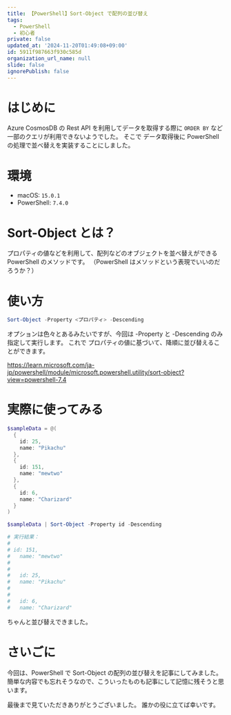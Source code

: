 ```yaml
---
title: 【PowerShell】Sort-Object で配列の並び替え
tags:
  - PowerShell
  - 初心者
private: false
updated_at: '2024-11-20T01:49:08+09:00'
id: 5911f987663f930c585d
organization_url_name: null
slide: false
ignorePublish: false
---
```


# はじめに

Azure CosmosDB の Rest API を利用してデータを取得する際に `ORDER BY` など一部のクエリが利用できないようでした。
そこで データ取得後に PowerShell の処理で並べ替えを実装することにしました。

# 環境

- macOS: `15.0.1`
- PowerShell: `7.4.0`

# Sort-Object とは？

プロパティの値などを利用して、配列などのオブジェクトを並べ替えができる PowerShell のメソッドです。
（PowerShell はメソッドという表現でいいのだろうか？）

# 使い方

```powershell
Sort-Object -Property <プロパティ> -Descending
```

オプションは色々とあるみたいですが、今回は -Property と -Descending のみ指定して実行します。
これで プロパティの値に基づいて、降順に並び替えることができます。

https://learn.microsoft.com/ja-jp/powershell/module/microsoft.powershell.utility/sort-object?view=powershell-7.4

# 実際に使ってみる

```powershell
$sampleData = @(
  {
    id: 25,
    name: "Pikachu"
  },
  {
    id: 151,
    name: "mewtwo"
  },
  {
    id: 6,
    name: "Charizard"
  }
)

$sampleData | Sort-Object -Property id -Descending

# 実行結果：
#
# id: 151,
#   name: "mewtwo"
#
#
#   id: 25,
#   name: "Pikachu"
#
#
#   id: 6,
#   name: "Charizard"
```

ちゃんと並び替えできました。

# さいごに

今回は、PowerShell で Sort-Object の配列の並び替えを記事にしてみました。
簡単な内容でも忘れそうなので、こういったものも記事にして記憶に残そうと思います。

最後まで見ていただきありがとうございました。
誰かの役に立てば幸いです。

